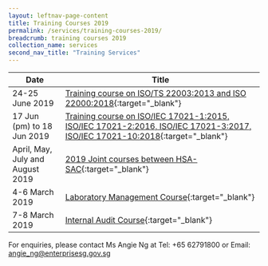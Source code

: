 ```yaml
---
layout: leftnav-page-content
title: Training Courses 2019
permalink: /services/training-courses-2019/
breadcrumb: training courses 2019
collection_name: services
second_nav_title: "Training Services"
---
```


| Date | Title |
|-|-|
| 24-25 June 2019 | [Training course on ISO/TS 22003:2013 and ISO 22000:2018](/services/training-courses-2019/training-course-on-ISOTS-220032013-and-ISO-220002018){:target="_blank"} |
| 17 Jun (pm) to 18 Jun 2019 | [Training course on ISO/IEC 17021-1:2015, ISO/IEC 17021-2:2016, ISO/IEC 17021-3:2017, ISO/IEC 17021-10:2018](/services/training-courses-2019/training-course-ISOIEC-17021-12015,-ISOIEC-17021-22016){:target="_blank"} |
| April, May, July and August 2019 | [2019 Joint courses between HSA-SAC](/services/training-courses-2019/joint-courses-between-HSA-SAC){:target="_blank"} |
| 4-6 March 2019 | [Laboratory Management Course](/services/training-courses-2019/laboratory-management-course){:target="_blank"} |
| 7-8 March 2019 | [Internal Audit Course](/services/training-courses-2019/internal-audit-course){:target="_blank"} |

For enquiries, please contact Ms Angie Ng at Tel: +65 62791800 or Email: <angie_ng@enterprisesg.gov.sg>
